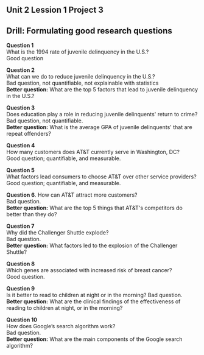 ## Unit 2 Lession 1 Project 3

## Drill: Formulating good research questions

**Question 1**  
What is the 1994 rate of juvenile delinquency in the U.S.?  
Good question

**Question 2**  
What can we do to reduce juvenile delinquency in the U.S.?  
Bad question, not quantifiable, not explainable with statistics  
**Better question:** What are the top 5 factors that lead to juvenile delinquency in the U.S.?

**Question 3**  
Does education play a role in reducing juvenile delinquents' return to crime? 
Bad question, not quantifiable.  
**Better question:** What is the average GPA of juvenile delinquents' that are repeat offenders?

**Question 4**  
How many customers does AT&T currently serve in Washington, DC?  
Good question; quantifiable, and measurable.

**Question 5**  
What factors lead consumers to choose AT&T over other service providers? 
Good question; quantifiable, and measurable.

**Question 6**. 
How can AT&T attract more customers?  
Bad question.  
**Better question:** What are the top 5 things that AT&T's competitors do better than they do?

**Question 7**  
Why did the Challenger Shuttle explode?  
Bad question.  
**Better question:** What factors led to the explosion of the Challenger Shuttle?

**Question 8**  
Which genes are associated with increased risk of breast cancer?  
Good question.  

**Question 9**  
Is it better to read to children at night or in the morning?
Bad question.  
**Better question:** What are the clinical findings of the effectiveness of reading to children at night, or in the morning?

**Question 10**  
How does Google’s search algorithm work?  
Bad question.  
**Better question:** What are the main components of the Google search algorithm?
